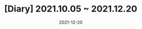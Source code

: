---
title: "[Diary] 2021.10.05 ~ 2021.12.20"
excerpt: "9월 5일부터 10월 3일까지의 기록"

categories:
  - Diary

toc: false
toc_sticky: false
 
date: 2021-12-20
last_modified_at: 2021-12-20
---